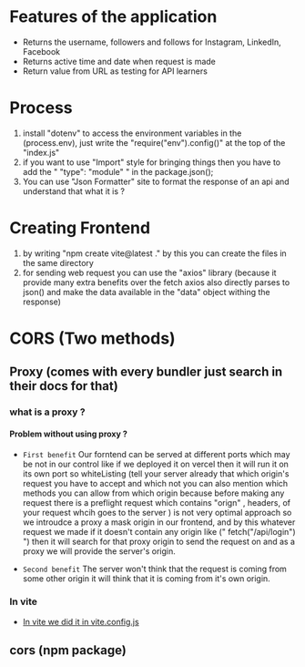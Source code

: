 # Features of the application

- Returns the username, followers and follows for Instagram, LinkedIn, Facebook
- Returns active time and date when request is made
- Return value from URL as testing for API learners




# Process

1. install "dotenv" to access the environment variables in the (process.env), just write the "require("env").config()" at the top of the "index.js"
2. if you want to use "Import" style for bringing things then you have to add the "  "type": "module" " in the package.json();
3. You can use "Json Formatter" site to format the response of an api and understand that what it is ?


# Creating Frontend

1. by writing "npm create vite@latest ." by this you can create the files in the same directory 
2. for sending web request you can use the "axios" library (because it provide many extra benefits over the fetch axios also directly parses to json() and make the data available in the "data" object withing the response)


# CORS (Two methods)

## Proxy (comes with every bundler just search in their docs for that)

### what is a proxy ?


#### Problem without using proxy ?
- `First benefit` Our forntend can be served at different ports which may be not in our control like if we deployed it on vercel then it will run it on its own port so whiteListing (tell your server already that which origin's request you have to accept and which not you can also mention which methods you can allow from which origin because before making any request there is a preflight request which contains "orign" , headers, of your request whcih goes to the server ) is not very optimal approach so we introudce a proxy a mask origin in our frontend, and by this whatever request we made if it doesn't contain any origin like ("   fetch("/api/login")  ") then it will search for that proxy origin to send the request on and as a proxy we will provide the server's origin.

- `Second benefit` The server won't think that the request is coming from some other origin it will think that it is coming from it's own origin.


### In vite
- [In vite we did it in vite.config.js](https://vitejs.dev/config/server-options.html#server-proxy)

## cors (npm package)